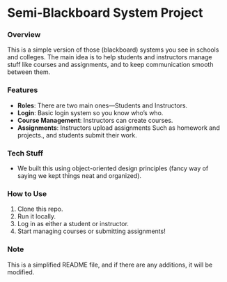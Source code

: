 # Semi-Blackboard System Project

### Overview
This is a simple version of those (blackboard) systems you see in schools and colleges. The main idea is to help students and instructors manage stuff like courses and assignments, and to keep communication smooth between them.

### Features
- **Roles**: There are two main ones—Students and Instructors.
- **Login**: Basic login system so you know who’s who.
- **Course Management**: Instructors can create courses.
- **Assignments**: Instructors upload assignments Such as homework and projects., and students submit their work.

### Tech Stuff
- We built this using object-oriented design principles (fancy way of saying we kept things neat and organized).

### How to Use
1. Clone this repo.
2. Run it locally.
3. Log in as either a student or instructor.
4. Start managing courses or submitting assignments!

### Note
This is a simplified README file, and if there are any additions, it will be modified.
